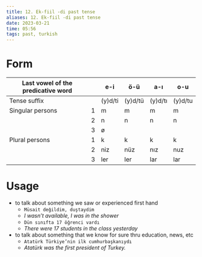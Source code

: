 ```yaml
---
title: 12. Ek-fiil -di past tense
aliases: 12. Ek-fiil -di past tense
date: 2023-03-21
time: 05:56
tags: past, turkish
---
```


# Form

| Last vowel of the predicative word |     | e-i     | ö-ü     | a-ı     | o-u     |
| ---------------------------------- | --- | ------- | ------- | ------- | ------- |
| Tense suffix                       |     | (y)d/ti | (y)d/tü | (y)d/tı | (y)d/tu |
| Singular persons                   | 1   | m       | m       | m       | m       |
|                                    | 2   | n       | n       | n       | n       |
|                                    | 3   | ø       |         |         |         |
| Plural persons                     | 1   | k       | k       | k       | k       |
|                                    | 2   | niz     | nüz     | nız     | nuz     |
|                                    | 3   | ler     | ler     | lar     | lar     |

# Usage

- to talk about something we saw or experienced first hand
    - `Müsait deǧildim, duştaydim`
    - *I wasn’t available, I was in the shower*
    - `Dün sınıfta 17 öğrenci vardı`
    - *There were 17 students in the class yesterday*
- to talk about something that we know for sure thru education, news, etc
    - `Atatürk Türkiye’nin ilk cumhurbaşkanıydı`
    - *Atatürk was the first president of Turkey.*
